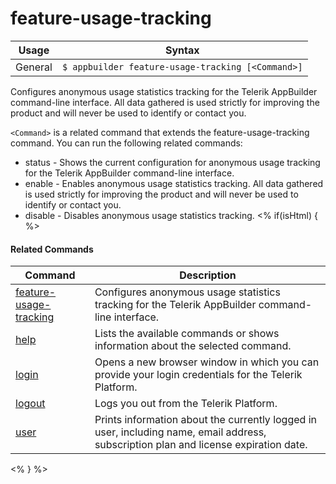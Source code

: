 feature-usage-tracking
==========

Usage | Syntax
------|-------
General | `$ appbuilder feature-usage-tracking [<Command>]`
Configures anonymous usage statistics tracking for the Telerik AppBuilder command-line interface.
All data gathered is used strictly for improving the product and will never be used to identify or contact you.

`<Command>` is a related command that extends the feature-usage-tracking command. You can run the following related commands:
* status - Shows the current configuration for anonymous usage tracking for the Telerik AppBuilder command-line interface.
* enable - Enables anonymous usage statistics tracking. All data gathered is used strictly for improving the product and will never be used to identify or contact you.
* disable - Disables anonymous usage statistics tracking.
<% if(isHtml) { %> 

#### Related Commands

Command | Description
----------|----------
[feature-usage-tracking](feature-usage-tracking.html) | Configures anonymous usage statistics tracking for the Telerik AppBuilder command-line interface.
[help](help.html) | Lists the available commands or shows information about the selected command.
[login](login.html) | Opens a new browser window in which you can provide your login credentials for the Telerik Platform.
[logout](logout.html) | Logs you out from the Telerik Platform.
[user](user.html) | Prints information about the currently logged in user, including name, email address, subscription plan and license expiration date.
<% } %>